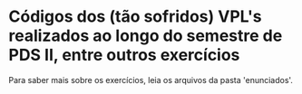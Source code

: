 # Códigos dos (tão sofridos) VPL's realizados ao longo do semestre de PDS II, entre outros exercícios

Para saber mais sobre os exercícios, leia os arquivos da pasta 'enunciados'.